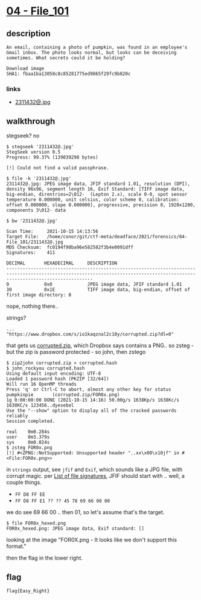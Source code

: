 # [04 - File_101](https://deadface.ctfd.io/challenges#File%20101-17)

## description
```
An email, containing a photo of pumpkin, was found in an employee's Gmail inbox. The photo looks normal, but looks can be deceiving sometimes. What secrets could it be holding?

Download image
SHA1: fbaa1ba13058c8c85281775ed9865f29fc9b820c
```

### links

  * [2311432@.jpg](2311432@.jpg)

## walkthrough

stegseek? no

```
$ stegseek '2311432@.jpg'
StegSeek version 0.5
Progress: 99.37% (139039298 bytes)

[!] Could not find a valid passphrase.
```

```
$ file -k '2311432@.jpg'
2311432@.jpg: JPEG image data, JFIF standard 1.01, resolution (DPI), density 96x96, segment length 16, Exif Standard: [TIFF image data, big-endian, direntries=2\012-  (Lepton 2.x), scale 0-0, spot sensor temperature 0.000000, unit celsius, color scheme 0, calibration: offset 0.000000, slope 0.000000], progressive, precision 8, 1920x1280, components 3\012- data

```

```
$ bw '2311432@.jpg'

Scan Time:     2021-10-15 14:13:56
Target File:   /home/conor/git/ctf-meta/deadface/2021/forensics/04-File_101/2311432@.jpg
MD5 Checksum:  fc0194f90ba96e582582f3b4e0091dff
Signatures:    411

DECIMAL       HEXADECIMAL     DESCRIPTION
----------------------------------------------------------------------------------------------------------------------------------------------------------------------------
0             0x0             JPEG image data, JFIF standard 1.01
30            0x1E            TIFF image data, big-endian, offset of first image directory: 8
```

nope, nothing there..

strings?

```
...
"https://www.dropbox.com/s/io1kaqznal2c10y/corrupted.zip?dl=0"
```

that gets us [corrupted.zip](corrupted.zip), which Dropbox says contains a PNG.. so zsteg - but the zip is password protected - so john, then zstego

```
$ zip2john corrupted.zip > corrupted.hash
$ john_rockyou corrupted.hash
Using default input encoding: UTF-8
Loaded 1 password hash (PKZIP [32/64])
Will run 16 OpenMP threads
Press 'q' or Ctrl-C to abort, almost any other key for status
pumpkinpie       (corrupted.zip/FOR0x.png)
1g 0:00:00:00 DONE (2021-10-15 14:16) 50.00g/s 1638Kp/s 1638Kc/s 1638KC/s 123456..dyesebel
Use the "--show" option to display all of the cracked passwords reliably
Session completed.

real    0m0.284s
user    0m3.379s
sys     0m0.024s
$ zsteg FOR0x.png 
[!] #<ZPNG::NotSupported: Unsupported header "..xx\x00\x10jf" in #<File:FOR0x.png>>
```

in `strings` output, see `jfif` and `Exif`, which sounds like a JPG file, with corrupt magic. per [List of file signatures](https://en.wikipedia.org/wiki/List_of_file_signatures), JFIF should start with  .. well, a couple things.

  * `FF D8 FF EE `
  * `FF D8 FF E1 ?? ?? 45 78 69 66 00 00`

we do see 69 66 00 .. then 01, so let's assume that's the target. 

```
$ file FOR0x_hexed.png 
FOR0x_hexed.png: JPEG image data, Exif standard: []
```

looking at the image "FOR0X.png - It looks like we don't support this format."

then the flag in the lower right.


## flag
```
flag{Easy_Right}
```

